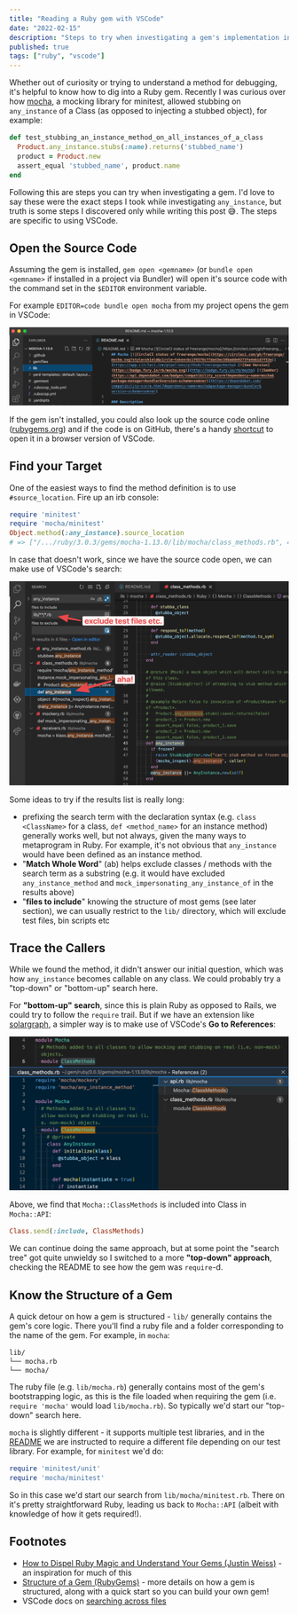 ```yaml
---
title: "Reading a Ruby gem with VSCode"
date: "2022-02-15"
description: "Steps to try when investigating a gem's implementation in VSCode, using mocha's any_instance as an example."
published: true
tags: ["ruby", "vscode"]
---
```


Whether out of curiosity or trying to understand a method for debugging, it's helpful to know how to dig into a Ruby gem. Recently I was curious over how [mocha](https://github.com/freerange/mocha/), a mocking library for minitest, allowed stubbing on `any_instance` of a Class (as opposed to injecting a stubbed object), for example:
```ruby
def test_stubbing_an_instance_method_on_all_instances_of_a_class
  Product.any_instance.stubs(:name).returns('stubbed_name')
  product = Product.new
  assert_equal 'stubbed_name', product.name
end
```

Following this are steps you can try when investigating a gem. I'd love to say these were the exact steps I took while investigating `any_instance`, but truth is some steps I discovered only while writing this post 😅. The steps are specific to using VSCode.

## Open the Source Code

Assuming the gem is installed, `gem open <gemname>` (or `bundle open <gemname>` if installed in a project via Bundler) will open it's source code with the command set in the `$EDITOR` environment variable.

For example `EDITOR=code bundle open mocha` from my project opens the gem in VSCode:

![Mocha opened in VSCode.png](./Mocha_opened_in_VSCode.png)

If the gem isn't installed, you could also look up the source code online ([rubygems.org](https://rubygems.org/)) and if the code is on GitHub, there's a handy [shortcut](https://twitter.com/github/status/1425505817827151872?s=21) to open it in a browser version of VSCode.

## Find your Target
One of the easiest ways to find the method definition is to use `#source_location`. Fire up an irb console:

```ruby
require 'minitest'
require 'mocha/minitest'
Object.method(:any_instance).source_location
# => ["/.../ruby/3.0.3/gems/mocha-1.13.0/lib/mocha/class_methods.rb", 45]
```

In case that doesn't work, since we have the source code open, we can make use of VSCode's search:

![Searching Mocha in VSCode.png](./Searching_Mocha_in_VSCode.png)

Some ideas to try if the results list is really long:
- prefixing the search term with the declaration syntax (e.g. `class <ClassName>` for a class, `def <method_name>` for an instance method) generally works well, but not always, given the many ways to metaprogram in Ruby. For example, it's not obvious that `any_instance` would have been defined as an instance method.
- "**Match Whole Word**" (ab) helps exclude classes / methods with the search term as a substring (e.g. it would have excluded `any_instance_method` and `mock_impersonating_any_instance_of` in the results above)
- "**files to include**" knowing the structure of most gems (see later section), we can usually restrict to the `lib/` directory, which will exclude test files, bin scripts etc

## Trace the Callers
While we found the method, it didn't answer our initial question, which was how `any_instance` becomes callable on any class. We could probably try a "top-down" or "bottom-up" search here.

For **"bottom-up" search**, since this is plain Ruby as opposed to Rails, we could try to follow the `require` trail. But if we have an extension like [solargraph](https://marketplace.visualstudio.com/items?itemName=castwide.solargraph), a simpler way is to make use of VSCode's **Go to References**:

![VSCode Go To References in Mocha.png](./VSCode_Go_To_References_in_Mocha.png)

Above, we find that `Mocha::ClassMethods` is included into Class in `Mocha::API`:
```ruby
Class.send(:include, ClassMethods)
```

We can continue doing the same approach, but at some point the "search tree" got quite unwieldy so I switched to a more **"top-down" approach**, checking the README to see how the gem was `require`-d.

## Know the Structure of a Gem
A quick detour on how a gem is structured - `lib/` generally contains the gem's core logic. There you'll find a ruby file and a folder corresponding to the name of the gem. For example, in `mocha`:
```
lib/
└── mocha.rb
└── mocha/
```
The ruby file (e.g. `lib/mocha.rb`) generally contains most of the gem's bootstrapping logic, as this is the file loaded when requiring the gem (i.e. `require 'mocha'` would load `lib/mocha.rb`). So typically we'd start our "top-down" search here.

`mocha` is slightly different - it supports multiple test libraries, and in the [README](https://github.com/freerange/mocha/#minitest-1) we are instructed to require a different file depending on our test library. For example, for `minitest` we'd do:
```ruby
require 'minitest/unit'
require 'mocha/minitest'
```

So in this case we'd start our search from `lib/mocha/minitest.rb`. There on it's pretty straightforward Ruby, leading us back to `Mocha::API` (albeit with knowledge of how it gets required!).

## Footnotes
- [How to Dispel Ruby Magic and Understand Your Gems (Justin Weiss)](https://www.justinweiss.com/articles/how-to-dispel-ruby-magic-and-understand-your-gems) - an inspiration for much of this
- [Structure of a Gem (RubyGems)](https://guides.rubygems.org/what-is-a-gem/) - more details on how a gem is structured, along with a quick start so you can build your own gem!
- VSCode docs on [searching across files](https://code.visualstudio.com/docs/editor/codebasics#_search-across-files)

